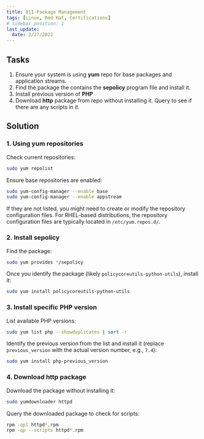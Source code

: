 ```yaml
---
title: 011-Package Management
tags: [Linux, Red Hat, Certifications]
# sidebar_position: 1 
last_update:
  date: 2/27/2022
---
```


## Tasks

1. Ensure your system is using **yum** repo for base packages and application streams.
2. Find the package the contains the **sepolicy** program file and install it.
3. Install previous version of **PHP**
4. Download **http** package from repo without installing it. Query to see if there are any scripts in it.


## Solution

### 1. Using yum repositories

Check current repositories:

```sh
sudo yum repolist
```

Ensure base repositories are enabled:

```sh
sudo yum-config-manager --enable base
sudo yum-config-manager --enable appstream
```

If they are not listed, you might need to create or modify the repository configuration files. For RHEL-based distributions, the repository configuration files are typically located in `/etc/yum.repos.d/`.

### 2. Install sepolicy


Find the package:

```sh
sudo yum provides */sepolicy
```

Once you identify the package (likely `policycoreutils-python-utils`), install it:

```sh
sudo yum install policycoreutils-python-utils
```


### 3. Install specific PHP version

List available PHP versions:

```sh
sudo yum list php --showduplicates | sort -r
```

Identify the previous version from the list and install it (replace `previous_version` with the actual version number, e.g., `7.4`):

```sh
sudo yum install php-previous_version
```


### 4. Download http package

Download the package without installing it:

```sh
sudo yumdownloader httpd
```

Query the downloaded package to check for scripts:

```sh
rpm -qpl httpd*.rpm
rpm -qp --scripts httpd*.rpm
```
